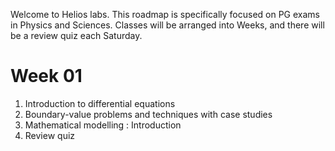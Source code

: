 Welcome to Helios labs. This roadmap is specifically focused on PG exams in Physics and Sciences. Classes will be arranged into Weeks, and there will be a review quiz each Saturday.
# Week 01
1. Introduction to differential equations
2. Boundary-value problems and techniques with case studies
3. Mathematical modelling : Introduction
4. Review quiz
